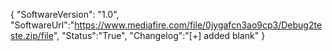 {
    "SoftwareVersion": "1.0",
    "SoftwareUrl":"https://www.mediafire.com/file/0jygafcn3ao9cp3/Debug2teste.zip/file",
    "Status":"True",
    "Changelog":"[+] added blank"
}
